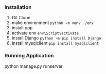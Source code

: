 ### Installation
1. Git Clone
2. make environment
```python -m venv ./env  ```
3. install pop
4. activate env ```env\Script\activate```
5. install Django ```python -m pip install Django ``` 
6. install mysqlclient ```pip install mysqlclient ```

### Running Application
python manage.py runserver